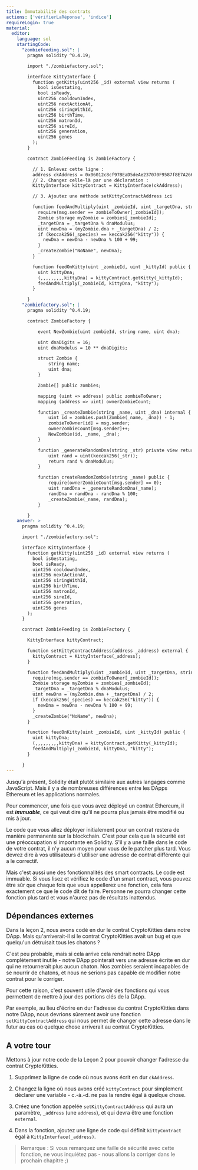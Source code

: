 ```yaml
---
title: Immutabilité des contrats
actions: ['vérifierLaRéponse', 'indice']
requireLogin: true
material:
  editor:
    language: sol
    startingCode:
      "zombiefeeding.sol": |
        pragma solidity ^0.4.19;

        import "./zombiefactory.sol";

        interface KittyInterface {
          function getKitty(uint256 _id) external view returns (
            bool isGestating,
            bool isReady,
            uint256 cooldownIndex,
            uint256 nextActionAt,
            uint256 siringWithId,
            uint256 birthTime,
            uint256 matronId,
            uint256 sireId,
            uint256 generation,
            uint256 genes
          );
        }

        contract ZombieFeeding is ZombieFactory {

          // 1. Enlevez cette ligne :
          address ckAddress = 0x06012c8cf97BEaD5deAe237070F9587f8E7A266d;
          // 2. Changez celle-là par une déclaration :
          KittyInterface kittyContract = KittyInterface(ckAddress);

          // 3. Ajoutez une méthode setKittyContractAddress ici

          function feedAndMultiply(uint _zombieId, uint _targetDna, string _species) public {
            require(msg.sender == zombieToOwner[_zombieId]);
            Zombie storage myZombie = zombies[_zombieId];
            _targetDna = _targetDna % dnaModulus;
            uint newDna = (myZombie.dna + _targetDna) / 2;
            if (keccak256(_species) == keccak256("kitty")) {
              newDna = newDna - newDna % 100 + 99;
            }
            _createZombie("NoName", newDna);
          }

          function feedOnKitty(uint _zombieId, uint _kittyId) public {
            uint kittyDna;
            (,,,,,,,,,kittyDna) = kittyContract.getKitty(_kittyId);
            feedAndMultiply(_zombieId, kittyDna, "kitty");
          }

        }
      "zombiefactory.sol": |
        pragma solidity ^0.4.19;

        contract ZombieFactory {

            event NewZombie(uint zombieId, string name, uint dna);

            uint dnaDigits = 16;
            uint dnaModulus = 10 ** dnaDigits;

            struct Zombie {
                string name;
                uint dna;
            }

            Zombie[] public zombies;

            mapping (uint => address) public zombieToOwner;
            mapping (address => uint) ownerZombieCount;

            function _createZombie(string _name, uint _dna) internal {
                uint id = zombies.push(Zombie(_name, _dna)) - 1;
                zombieToOwner[id] = msg.sender;
                ownerZombieCount[msg.sender]++;
                NewZombie(id, _name, _dna);
            }

            function _generateRandomDna(string _str) private view returns (uint) {
                uint rand = uint(keccak256(_str));
                return rand % dnaModulus;
            }

            function createRandomZombie(string _name) public {
                require(ownerZombieCount[msg.sender] == 0);
                uint randDna = _generateRandomDna(_name);
                randDna = randDna - randDna % 100;
                _createZombie(_name, randDna);
            }

        }
    answer: >
      pragma solidity ^0.4.19;

      import "./zombiefactory.sol";

      interface KittyInterface {
        function getKitty(uint256 _id) external view returns (
          bool isGestating,
          bool isReady,
          uint256 cooldownIndex,
          uint256 nextActionAt,
          uint256 siringWithId,
          uint256 birthTime,
          uint256 matronId,
          uint256 sireId,
          uint256 generation,
          uint256 genes
        );
      }

      contract ZombieFeeding is ZombieFactory {

        KittyInterface kittyContract;

        function setKittyContractAddress(address _address) external {
          kittyContract = KittyInterface(_address);
        }

        function feedAndMultiply(uint _zombieId, uint _targetDna, string _species) public {
          require(msg.sender == zombieToOwner[_zombieId]);
          Zombie storage myZombie = zombies[_zombieId];
          _targetDna = _targetDna % dnaModulus;
          uint newDna = (myZombie.dna + _targetDna) / 2;
          if (keccak256(_species) == keccak256("kitty")) {
            newDna = newDna - newDna % 100 + 99;
          }
          _createZombie("NoName", newDna);
        }

        function feedOnKitty(uint _zombieId, uint _kittyId) public {
          uint kittyDna;
          (,,,,,,,,,kittyDna) = kittyContract.getKitty(_kittyId);
          feedAndMultiply(_zombieId, kittyDna, "kitty");
        }

      }
---
```


Jusqu'à présent, Solidity était plutôt similaire aux autres langages comme JavaScript. Mais il y a de nombreuses différences entre les DApps Ethereum et les applications normales.

Pour commencer, une fois que vous avez déployé un contrat Ethereum, il est **_immuable_**, ce qui veut dire qu'il ne pourra plus jamais être modifié ou mis à jour.

Le code que vous allez déployer initialement pour un contrat restera de manière permanente sur la blockchain. C'est pour cela que la sécurité est une préoccupation si importante en Solidity. S'il y a une faille dans le code de votre contrat, il n'y aucun moyen pour vous de le patcher plus tard. Vous devrez dire à vos utilisateurs d'utiliser une adresse de contrat différente qui a le correctif.

Mais c'est aussi une des fonctionnalités des smart contracts. Le code est immuable. Si vous lisez et vérifiez le code d'un smart contract, vous pouvez être sûr que chaque fois que vous appellerez une fonction, cela fera exactement ce que le code dit de faire. Personne ne pourra changer cette fonction plus tard et vous n'aurez pas de résultats inattendus.


## Dépendances externes

Dans la leçon 2, nous avons codé en dur le contrat CryptoKitties dans notre DApp. Mais qu'arriverait-il si le contrat CryptoKitties avait un bug et que quelqu'un détruisait tous les chatons ?

C'est peu probable, mais si cela arrive cela rendrait notre DApp complètement inutile - notre DApp pointerait vers une adresse écrite en dur qui ne retournerait plus aucun chaton. Nos zombies seraient incapables de se nourrir de chatons, et nous ne serions pas capable de modifier notre contrat pour le corriger.

Pour cette raison, c'est souvent utile d'avoir des fonctions qui vous permettent de mettre à jour des portions clés de la DApp.

Par exemple, au lieu d'écrire en dur l'adresse du contrat CryptoKitties dans notre DApp, nous devrions sûrement avoir une fonction `setKittyContractAddress` qui nous permet de changer cette adresse dans le futur au cas où quelque chose arriverait au contrat CryptoKitties.


## A votre tour

Mettons à jour notre code de la Leçon 2 pour pouvoir changer l'adresse du contrat CryptoKitties.

1. Supprimez la ligne de code où nous avons écrit en dur `ckAddress`.

2. Changez la ligne où nous avons créé `kittyContract` pour simplement déclarer une variable - c.-à.-d. ne pas la rendre égal à quelque chose.

3. Créez une fonction appelée `setKittyContractAddress` qui aura un paramètre, `_address` (une `address`), et qui devra être une fonction `external`.

4. Dans la fonction, ajoutez une ligne de code qui définit `kittyContract` égal à `KittyInterface(_address)`.

> Remarque : Si vous remarquez une faille de sécurité avec cette fonction, ne vous inquiétez pas - nous allons la corriger dans le prochain chapitre ;)
